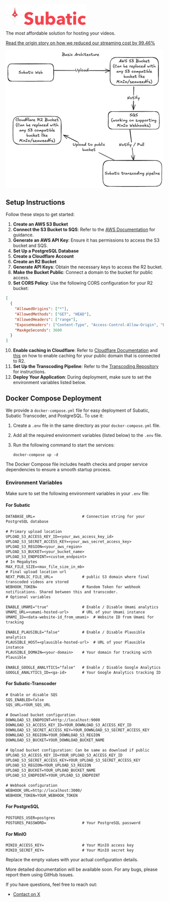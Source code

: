 ![Subatic](./public/logo.webp)

The most affordable solution for hosting your videos.

[Read the origin story on how we reduced our streaming cost by 99.46%](https://subatic.com/story)

![Architecture](./docs/assets/architecture.png)

## Setup Instructions

Follow these steps to get started:

1. **Create an AWS S3 Bucket**
2. **Connect the S3 Bucket to SQS**: Refer to the [AWS Documentation](https://docs.aws.amazon.com/AmazonS3/latest/userguide/ways-to-add-notification-config-to-bucket.html) for guidance.
3. **Generate an AWS API Key**: Ensure it has permissions to access the S3 bucket and SQS.
4. **Set Up a PostgreSQL Database**
5. **Create a Cloudflare Account**
6. **Create an R2 Bucket**
7. **Generate API Keys**: Obtain the necessary keys to access the R2 bucket.
8. **Make the Bucket Public**: Connect a domain to the bucket for public access.
9. **Set CORS Policy**: Use the following CORS configuration for your R2 bucket:

```json
[
  {
    "AllowedOrigins": ["*"],
    "AllowedMethods": ["GET", "HEAD"],
    "AllowedHeaders": ["range"],
    "ExposeHeaders": ["Content-Type", "Access-Control-Allow-Origin", "ETag"],
    "MaxAgeSeconds": 3600
  }
]
```

10. **Enable caching in Cloudflare**: Refer to [Cloudflare Documentation](https://developers.cloudflare.com/cache/how-to/cache-rules/create-dashboard/) and [this](https://developers.cloudflare.com/cache/how-to/cache-rules/examples/cache-everything/) on how to enable caching for your public domain that is connected to R2.
11. **Set Up the Transcoding Pipeline**: Refer to the [Transcoding Repository](https://github.com/orthdron/subatic-transcoding) for instructions.
12. **Deploy Your Application**: During deployment, make sure to set the environment variables listed below.

## Docker Compose Deployment

We provide a `docker-compose.yml` file for easy deployment of Subatic, Subatic Transcoder, and PostgreSQL. To use it:

1. Create a `.env` file in the same directory as your `docker-compose.yml` file.
2. Add all the required environment variables (listed below) to the `.env` file.
3. Run the following command to start the services:

   ```
   docker-compose up -d
   ```

The Docker Compose file includes health checks and proper service dependencies to ensure a smooth startup process.

### Environment Variables

Make sure to set the following environment variables in your `.env` file:

#### For Subatic

```plaintext
DATABASE_URL=                     # Connection string for your PostgreSQL database

# Primary upload location
UPLOAD_S3_ACCESS_KEY_ID=<your_aws_access_key_id>
UPLOAD_S3_SECRET_ACCESS_KEY=<your_aws_secret_access_key>
UPLOAD_S3_REGION=<your_aws_region>
UPLOAD_S3_BUCKET=<your_bucket_name>
UPLOAD_S3_ENDPOINT=<custom_endpoint>
# In Megabytes
MAX_FILE_SIZE=<max_file_size_in_mb>
# Final upload location url
NEXT_PUBLIC_FILE_URL=             # public S3 domain where final transcoded videos are stored
WEBHOOK_TOKEN=                    # Random Token for webhook notifications. Shared between this and transcoder.
# Optional variables

ENABLE_UMAMI="true"               # Enable / Disable Umami analytics
UMAMI_URL=<umami-hosted-url>      # URL of your Umami instance
UMAMI_ID=<data-website-id_from_umami>  # Website ID from Umami for tracking

ENABLE_PLAUSIBLE="false"          # Enable / Disable Plausible analytics
PLAUSIBLE_HOST=<plausible-hosted-url>  # URL of your Plausible instance
PLAUSIBLE_DOMAIN=<your-domain>    # Your domain for tracking with Plausible

ENABLE_GOOGLE_ANALYTICS="false"   # Enable / Disable Google Analytics
GOOGLE_ANALYTICS_ID=<ga-id>       # Your Google Analytics tracking ID
```

#### For Subatic-Transcoder

```plaintext
# Enable or disable SQS
SQS_ENABLED=false
SQS_URL=YOUR_SQS_URL

# Download bucket configuration
DOWNLOAD_S3_ENDPOINT=http://localhost:9000
DOWNLOAD_S3_ACCESS_KEY_ID=YOUR_DOWNLOAD_S3_ACCESS_KEY_ID
DOWNLOAD_S3_SECRET_ACCESS_KEY=YOUR_DOWNLOAD_S3_SECRET_ACCESS_KEY
DOWNLOAD_S3_REGION=YOUR_DOWNLOAD_S3_REGION
DOWNLOAD_S3_BUCKET=YOUR_DOWNLOAD_BUCKET_NAME

# Upload bucket configuration: Can be same as download if public
UPLOAD_S3_ACCESS_KEY_ID=YOUR_UPLOAD_S3_ACCESS_KEY_ID
UPLOAD_S3_SECRET_ACCESS_KEY=YOUR_UPLOAD_S3_SECRET_ACCESS_KEY
UPLOAD_S3_REGION=YOUR_UPLOAD_S3_REGION
UPLOAD_S3_BUCKET=YOUR_UPLOAD_BUCKET_NAME
UPLOAD_S3_ENDPOINT=YOUR_UPLOAD_S3_ENDPOINT

# Webhook configuration
WEBHOOK_URL=http://localhost:3000/
WEBHOOK_TOKEN=YOUR_WEBHOOK_TOKEN
```

#### For PostgreSQL

```plaintext
POSTGRES_USER=postgres
POSTGRES_PASSWORD=                # Your PostgreSQL password
```

#### For MinIO

```plaintext
MINIO_ACCESS_KEY=                 # Your MinIO access key
MINIO_SECRET_KEY=                 # Your MinIO secret key
```

Replace the empty values with your actual configuration details.

More detailed documentation will be available soon. For any bugs, please report them using GitHub Issues.

If you have questions, feel free to reach out:

- [Contact on X](https://x.com/orthdron)
